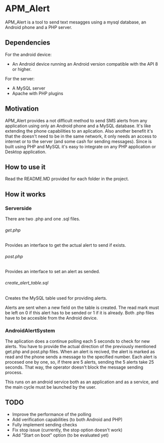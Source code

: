 APM_Alert
=========

APM_Alert is a tool to send text mesagges using a mysql database, an Android phone and a PHP server.


Dependencies
------------

For the android device:
* An Android device running an Android version compatible with the API 8 or higher.

For the server:
* A MySQL server
* Apache with PHP plugins


Motivation
----------

APM_Alert provides a not difficult method to send SMS alerts from any application using only an Android phone and a MySQL database. It's like extending the phone capabilities to an aplication. Also another benefit it's that the doesn't need to be in the same network, it only needs an access to internet or to the server (and some cash for sending messages). Since is built using PHP and MySQL it's easy to integrate on any PHP application or Desktop application.



How to use it
-------------

Read the README.MD provided for each folder in the project.


How it works
------------

### Serverside

There are two .php and one .sql files.

###### get.php
Provides an interface to get the actual alert to send if exists.
###### post.php
Provides an interface to set an alert as sended.
###### create_alert_table.sql
Creates the MySQL table used for providing alerts.

Alerts are sent when a new field on the table is created. The read mark must be left on 0 if this alert has to be sended or 1 if it is already. Both .php files have to be accesible from the Android device.


### AndroidAlertSystem

The aplication does a continue polling each 5 seconds to check for new alerts. You have to provide the actual direction of the previously mentioned get.php and post.php files. When an alert is recived, the alert is marked as read and the phone sends a message to the specified number. Each alert is procesed one by one, so, if there are 5 alerts, sending the 5 alerts take 25 seconds. That way, the operator doesn't block the message sending process.

This runs on an android service both as an application and as a service, and the main cycle must be launched by the user.



TODO
----

* Improve the performance of the polling
* Add verification capabilities (to both Android and PHP)
* Fully implement sending checks
* Fix stop issue (currently, the stop option doesn't work)
* Add "Start on boot" option (to be evaluated yet)



